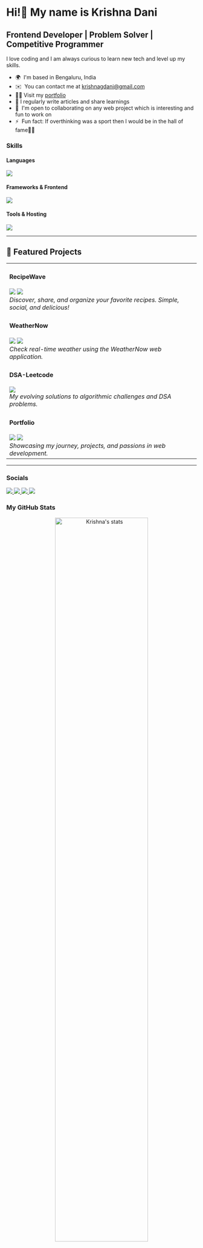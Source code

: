 <!--![Animation - 1736054663273](https://github.com/user-attachments/assets/65a14f3d-e79c-45ee-a619-a92688b3b944)-->
# Hi!👋 [](https://user-images.githubusercontent.com/18350557/176309783-0785949b-9127-417c-8b55-ab5a4333674e.gif) My name is Krishna Dani

<h2>Frontend Developer | Problem Solver | Competitive Programmer</h2>

I love coding and I am always curious to learn new tech and level up my skills.

-   🌍  I'm based in Bengaluru, India
-   ✉️  You can contact me at [krishnagdani@gmail.com](mailto:krishnagdani@gmail.com)
-   👨‍💻  Visit my [portfolio](https://my-portfolio-website-green-alpha.vercel.app)
-   📝  I regularly write articles and share learnings
-   🤝  I'm open to collaborating on any web project which is interesting and fun to work on
-   ⚡  Fun fact: If overthinking was a sport then I would be in the hall of fame😶‍🌫️

### Skills

#### Languages

<p align="left">
    <img src="https://go-skill-icons.vercel.app/api/icons?i=html,css,js,python,java" />
</p>

#### Frameworks & Frontend

<p align="left">
    <img src="https://go-skill-icons.vercel.app/api/icons?i=react,tailwind,bootstrap" />
</p>

#### Tools & Hosting

<p align="left">
    <img src="https://go-skill-icons.vercel.app/api/icons?i=git,github,postman,figma,vscode,vercel" />
</p>

---

## 🚀 Featured Projects

<table>
  <tr>
    <td>
      <h4>RecipeWave</h4>
      <a href="https://github.com/krishnadani/recipewave"><img src="https://img.shields.io/badge/GitHub-100000?logo=github&logoColor=white&style=for-the-badge"/></a>
      <a href="https://recipewave.vercel.app"><img src="https://img.shields.io/badge/Live%20Demo-00C7B7?style=for-the-badge"/></a>
      <br>
      <em>Discover, share, and organize your favorite recipes. Simple, social, and delicious!</em>
    </td>
  </tr>
  <tr>
    <td>
      <h4>WeatherNow</h4>
      <a href="https://github.com/krishnadani/weather-now"><img src="https://img.shields.io/badge/GitHub-100000?logo=github&logoColor=white&style=for-the-badge"/></a>
      <a href="https://weather-now-lovat-five.vercel.app"><img src="https://img.shields.io/badge/Live%20Demo-00C7B7?style=for-the-badge"/></a>
      <br>
      <em>Check real-time weather using the WeatherNow web application.</em>
    </td>
  </tr>
  <tr>
    <td>
      <h4>DSA-Leetcode</h4>
      <a href="https://github.com/krishnadani/DSA-Leetcode"><img src="https://img.shields.io/badge/GitHub-100000?logo=github&logoColor=white&style=for-the-badge"/></a>
      <br>
      <em>My evolving solutions to algorithmic challenges and DSA problems.</em>
    </td>
  </tr>
  <tr>
    <td>
      <h4>Portfolio</h4>
      <a href="https://github.com/krishnadani/portfolio-web"><img src="https://img.shields.io/badge/GitHub-100000?logo=github&logoColor=white&style=for-the-badge"/></a>
      <a href="https://my-portfolio-website-green-alpha.vercel.app"><img src="https://img.shields.io/badge/Live%20Demo-00C7B7?style=for-the-badge"/></a>
      <br>
      <em>Showcasing my journey, projects, and passions in web development.</em>
    </td>
  </tr>
</table>

---

### Socials

<p align="left">
    <a href="https://github.com/krishnadani" target="_blank" rel="noreferrer">
        <img src="https://go-skill-icons.vercel.app/api/icons?i=github" />
    </a>
    <a href="https://www.linkedin.com/in/krishnagdani/" target="_blank" rel="noreferrer">
        <img src="https://go-skill-icons.vercel.app/api/icons?i=linkedin" />
    </a>
    <a href="mailto:krishnagdani@gmail.com" target="_blank" rel="noreferrer">
        <img src="https://go-skill-icons.vercel.app/api/icons?i=gmail" />
    </a>
    <a href="https://my-portfolio-website-green-alpha.vercel.app" target="_blank" rel="noreferrer">
        <img src="https://go-skill-icons.vercel.app/api/icons?i=vercel" />
    </a>
</p>

### My GitHub Stats

<div align="center">
  <img src="https://github-readme-stats.vercel.app/api?username=krishnadani&hide_title=false&hide_rank=false&show_icons=true&include_all_commits=true&count_private=true&disable_animations=false&theme=react&locale=en&hide_border=true&order=1&title_color=0891b2&text_color=ffffff&icon_color=0891b2&bg_color=22272e" alt="Krishna's stats" width="70%"/>
  <img src="https://streak-stats.demolab.com?user=krishnadani&locale=en&mode=daily&theme=react&hide_border=true&border_radius=5&order=3&stroke=ffffff&background=22272e&ring=0891b2&fire=0891b2&currStreakNum=ffffff&currStreakLabel=0891b2&sideNums=ffffff&sideLabels=ffffff&dates=ffffff" alt="Krishna's streak" width="70%"/>
  <img src="https://github-readme-stats.vercel.app/api/top-langs?username=krishnadani&locale=en&hide_title=false&layout=compact&card_width=320&langs_count=6&theme=react&hide_border=true&order=2&title_color=0891b2&text_color=ffffff&icon_color=0891b2&bg_color=22272e" alt="Top Languages" width="70%"/>
  <img src="https://github-readme-activity-graph.vercel.app/graph?username=krishnadani&radius=16&theme=react&area=true&order=5&hide_border=true" alt="activity-graph" />
</div>
